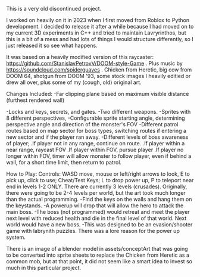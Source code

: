 This is a very old discontinued project.

I worked on heavily on it in 2023 when I first moved from Roblox to Python development.
I decided to release it after a while because I had moved on to my current 3D experiments in C++ and tried to maintain Lavryrinthos,
but this is a bit of a mess and had lots of things I would structure differently, so I just released it so see what happens.

It was based on a heavily modified version of this raycaster: https://github.com/StanislavPetrovV/DOOM-style-Game .
Plus music by https://soundcloud.com/spiderguaves .
Chicken from Heretic, big cow from DOOM 64, shotgun from DOOM '93, some stock images I heavily editied or drew all over, plus some of my (cough, old) original art.

Changes Included:
-Far clipping plane based on maximum visible distance (furthest rendered wall)

-Locks and keys, secrets, and gates.
-Two different weapons.
-Sprites with 8 different perspectives, 
-Configurable sprite starting angle, determining perspective angle and direction of the monster's FOV
-Different patrol routes based on map sector for boss types, switching routes if entering a new sector and if the player ran away.
-Different levels of boss awareness of player;
.If player not in any range, continue on route.
.If player within a near range, raycast FOV
.If player within FOV, pursue player
.If player no longer within FOV, timer will allow monster to follow player, even if behind a wall, for a short time limit, then return to patrol.

How to Play:
Controls: WASD move, mouse or left/right arrows to look, E to pick up, click to use; 
Cheat/Test Keys; L to drop power up, P to teleport near end in levels 1-2 ONLY.
There are currently 3 levels (crusades). Originally, there were going to be 2-4 levels per world, but the art took much longer than the actual programming. 
-Find the keys on the walls and hang them on the keystands.
-A powerup will drop that will allow the hero to attack the main boss.
-The boss (not programmed) would retreat and meet the player next level with reduced health and die in the final level of that world. Next world would have a new boss.
-This was designed to be an evasion/shooter game with labrynith puzzles. There was a lore reason for the power up system.

There is an image of a blender model in assets/conceptArt that was going to be converted into sprite sheets to replace the Chicken from Heretic as a common mob, but at that point, it did not seem like a smart idea to invest so much in this particular project. 
